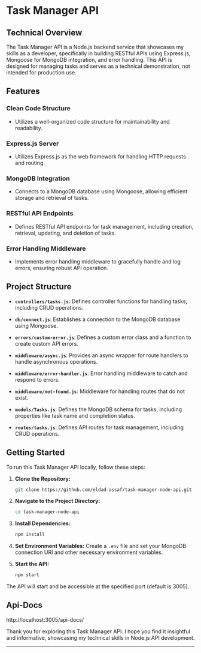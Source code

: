 

# Task Manager API

## Technical Overview

The Task Manager API is a Node.js backend service that showcases my skills as a developer, specifically in building RESTful APIs using Express.js, Mongoose for MongoDB integration, and error handling. This API is designed for managing tasks and serves as a technical demonstration, not intended for production use.

## Features

### Clean Code Structure

- Utilizes a well-organized code structure for maintainability and readability.

### Express.js Server

- Utilizes Express.js as the web framework for handling HTTP requests and routing.

### MongoDB Integration

- Connects to a MongoDB database using Mongoose, allowing efficient storage and retrieval of tasks.

### RESTful API Endpoints

- Defines RESTful API endpoints for task management, including creation, retrieval, updating, and deletion of tasks.

### Error Handling Middleware

- Implements error handling middleware to gracefully handle and log errors, ensuring robust API operation.

## Project Structure

- **`controllers/tasks.js`**: Defines controller functions for handling tasks, including CRUD operations.

- **`db/connect.js`**: Establishes a connection to the MongoDB database using Mongoose.

- **`errors/custom-error.js`**: Defines a custom error class and a function to create custom API errors.

- **`middleware/async.js`**: Provides an async wrapper for route handlers to handle asynchronous operations.

- **`middleware/error-handler.js`**: Error handling middleware to catch and respond to errors.

- **`middleware/not-found.js`**: Middleware for handling routes that do not exist.

- **`models/Tasks.js`**: Defines the MongoDB schema for tasks, including properties like task name and completion status.

- **`routes/tasks.js`**: Defines API routes for task management, including CRUD operations.

## Getting Started

To run this Task Manager API locally, follow these steps:

1. **Clone the Repository:**
   ```bash
   git clone https://github.com/eldad-assaf/task-manager-node-api.git
   ```

2. **Navigate to the Project Directory:**
   ```bash
   cd task-manager-node-api
   ```

3. **Install Dependencies:**
   ```bash
   npm install
   ```

4. **Set Environment Variables:**
   Create a `.env` file and set your MongoDB connection URI and other necessary environment variables.

5. **Start the API:**
   ```bash
   npm start
   ```

The API will start and be accessible at the specified port (default is 3005).

## Api-Docs
http://localhost:3005/api-docs/



Thank you for exploring this Task Manager API. I hope you find it insightful and informative, showcasing my technical skills in Node.js API development.

---
